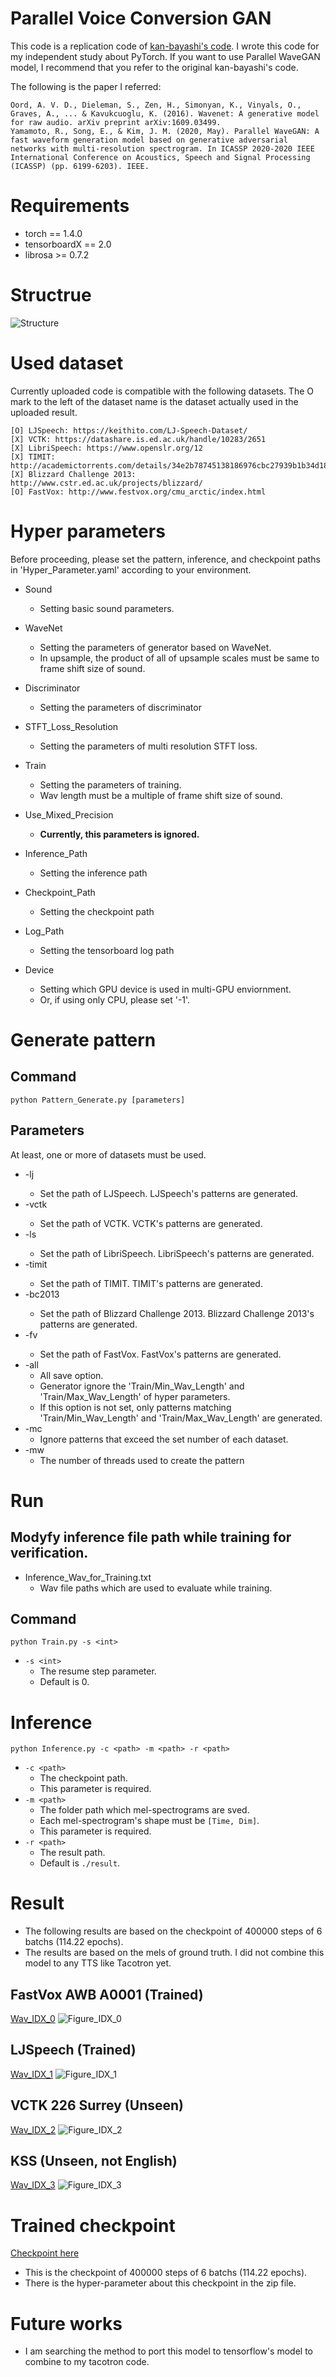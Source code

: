 # Parallel Voice Conversion GAN

This code is a replication code of [kan-bayashi's code](https://github.com/kan-bayashi/ParallelWaveGAN). I wrote this code for my independent study about PyTorch. If you want to use Parallel WaveGAN model, I recommend that you refer to the original kan-bayashi's code.

The following is the paper I referred:
```
Oord, A. V. D., Dieleman, S., Zen, H., Simonyan, K., Vinyals, O., Graves, A., ... & Kavukcuoglu, K. (2016). Wavenet: A generative model for raw audio. arXiv preprint arXiv:1609.03499.
Yamamoto, R., Song, E., & Kim, J. M. (2020, May). Parallel WaveGAN: A fast waveform generation model based on generative adversarial networks with multi-resolution spectrogram. In ICASSP 2020-2020 IEEE International Conference on Acoustics, Speech and Signal Processing (ICASSP) (pp. 6199-6203). IEEE.
```

# Requirements
* torch == 1.4.0
* tensorboardX == 2.0
* librosa >= 0.7.2

# Structrue
![Structure](./Figures/Structure.png)

# Used dataset
Currently uploaded code is compatible with the following datasets. The O mark to the left of the dataset name is the dataset actually used in the uploaded result.

```
[O] LJSpeech: https://keithito.com/LJ-Speech-Dataset/
[X] VCTK: https://datashare.is.ed.ac.uk/handle/10283/2651
[X] LibriSpeech: https://www.openslr.org/12
[X] TIMIT: http://academictorrents.com/details/34e2b78745138186976cbc27939b1b34d18bd5b3
[X] Blizzard Challenge 2013: http://www.cstr.ed.ac.uk/projects/blizzard/
[O] FastVox: http://www.festvox.org/cmu_arctic/index.html
```

# Hyper parameters
Before proceeding, please set the pattern, inference, and checkpoint paths in 'Hyper_Parameter.yaml' according to your environment.

* Sound
    * Setting basic sound parameters.

* WaveNet
    * Setting the parameters of generator based on WaveNet.
    * In upsample, the product of all of upsample scales must be same to frame shift size of sound.

* Discriminator
    * Setting the parameters of discriminator

* STFT_Loss_Resolution
    * Setting the parameters of multi resolution STFT loss.

* Train
    * Setting the parameters of training.    
    * Wav length must be a multiple of frame shift size of sound.
    
* Use_Mixed_Precision
    * __Currently, this parameters is ignored.__ 
       
* Inference_Path
    * Setting the inference path

* Checkpoint_Path
    * Setting the checkpoint path

* Log_Path
    * Setting the tensorboard log path

* Device
    * Setting which GPU device is used in multi-GPU enviornment.
    * Or, if using only CPU, please set '-1'.

# Generate pattern

## Command
```
python Pattern_Generate.py [parameters]
```

## Parameters

At least, one or more of datasets must be used.

* -lj <path>
    * Set the path of LJSpeech. LJSpeech's patterns are generated.
* -vctk <path>
    * Set the path of VCTK. VCTK's patterns are generated.
* -ls <path>
    * Set the path of LibriSpeech. LibriSpeech's patterns are generated.
* -timit <path>
    * Set the path of TIMIT. TIMIT's patterns are generated.
* -bc2013 <path>
    * Set the path of Blizzard Challenge 2013. Blizzard Challenge 2013's patterns are generated.
* -fv <path>
    * Set the path of FastVox. FastVox's patterns are generated.
* -all
    * All save option.
    * Generator ignore the 'Train/Min_Wav_Length' and 'Train/Max_Wav_Length' of hyper parameters.
    * If this option is not set, only patterns matching 'Train/Min_Wav_Length' and 'Train/Max_Wav_Length' are generated. 
* -mc
    * Ignore patterns that exceed the set number of each dataset.
* -mw
    * The number of threads used to create the pattern

# Run

## Modyfy inference file path while training for verification.

* Inference_Wav_for_Training.txt
    * Wav file paths which are used to evaluate while training.

## Command
```
python Train.py -s <int>
```

* `-s <int>`
    * The resume step parameter.
    * Default is 0.

# Inference
```
python Inference.py -c <path> -m <path> -r <path>
```
* `-c <path>`
    * The checkpoint path.
    * This parameter is required.
* `-m <path>`
    * The folder path which mel-spectrograms are sved.
    * Each mel-spectrogram's shape must be `[Time, Dim]`.
    * This parameter is required.
* `-r <path>`
    * The result path.
    * Default is `./result`.

# Result
* The following results are based on the checkpoint of 400000 steps of 6 batchs (114.22 epochs).
* The results are based on the mels of ground truth. I did not combine this model to any TTS like Tacotron yet.

## FastVox AWB A0001 (Trained)
[Wav_IDX_0](./Example_Results/Wav/Step-400000.IDX_0.WAV)
![Figure_IDX_0](./Example_Results/Figures/Step-400000.IDX_0.PNG)

## LJSpeech (Trained)
[Wav_IDX_1](./Example_Results/Wav/Step-400000.IDX_1.WAV)
![Figure_IDX_1](./Example_Results/Figures/Step-400000.IDX_1.PNG)

## VCTK 226 Surrey (Unseen)
[Wav_IDX_2](./Example_Results/Wav/Step-400000.IDX_2.WAV)
![Figure_IDX_2](./Example_Results/Figures/Step-400000.IDX_2.PNG)

## KSS (Unseen, not English)
[Wav_IDX_3](./Example_Results/Wav/Step-400000.IDX_3.WAV)
![Figure_IDX_3](./Example_Results/Figures/Step-400000.IDX_3.PNG)

# Trained checkpoint
[Checkpoint here](./Example_Results/Checkpoint.zip)

* This is the checkpoint of 400000 steps of 6 batchs (114.22 epochs).
* There is the hyper-parameter about this checkpoint in the zip file.

# Future works
* I am searching the method to port this model to tensorflow's model to combine to my tacotron code.
